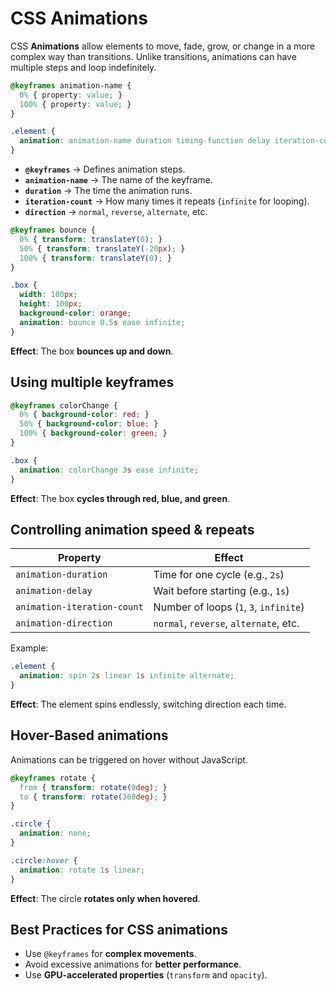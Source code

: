 # CSS Animations

CSS **Animations** allow elements to move, fade, grow, or change in a more complex way than transitions. Unlike transitions, animations can have multiple steps and loop indefinitely.

```css
@keyframes animation-name {
  0% { property: value; }
  100% { property: value; }
}

.element {
  animation: animation-name duration timing-function delay iteration-count direction;
}
```

- **`@keyframes`** → Defines animation steps.
- **`animation-name`** → The name of the keyframe.
- **`duration`** → The time the animation runs.
- **`iteration-count`** → How many times it repeats (`infinite` for looping).
- **`direction`** → `normal`, `reverse`, `alternate`, etc.

```css
@keyframes bounce {
  0% { transform: translateY(0); }
  50% { transform: translateY(-20px); }
  100% { transform: translateY(0); }
}

.box {
  width: 100px;
  height: 100px;
  background-color: orange;
  animation: bounce 0.5s ease infinite;
}
```
**Effect**: The box **bounces up and down**.

## Using multiple keyframes
```css
@keyframes colorChange {
  0% { background-color: red; }
  50% { background-color: blue; }
  100% { background-color: green; }
}

.box {
  animation: colorChange 3s ease infinite;
}
```
**Effect**: The box **cycles through red, blue, and green**.

## Controlling animation speed & repeats
| Property                    | Effect                                 |
| --------------------------- | -------------------------------------- |
| `animation-duration`        | Time for one cycle (e.g., `2s`)        |
| `animation-delay`           | Wait before starting (e.g., `1s`)      |
| `animation-iteration-count` | Number of loops (`1`, `3`, `infinite`) |
| `animation-direction`       | `normal`, `reverse`, `alternate`, etc. |

Example:
```css
.element {
  animation: spin 2s linear 1s infinite alternate;
}
```
**Effect**: The element spins endlessly, switching direction each time.

## Hover-Based animations
Animations can be triggered on hover without JavaScript.
```css
@keyframes rotate {
  from { transform: rotate(0deg); }
  to { transform: rotate(360deg); }
}

.circle {
  animation: none;
}

.circle:hover {
  animation: rotate 1s linear;
}
```

**Effect**: The circle **rotates only when hovered**.

## Best Practices for CSS animations

- Use `@keyframes` for **complex movements**.
- Avoid excessive animations for **better performance**.
- Use **GPU-accelerated properties** (`transform` and `opacity`).


